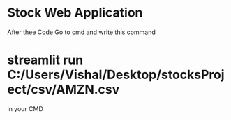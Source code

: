 # Stock Web Application
After thee Code Go to cmd and write this command 
# streamlit run C:/Users/Vishal/Desktop/stocksProject/csv/AMZN.csv
in your CMD
